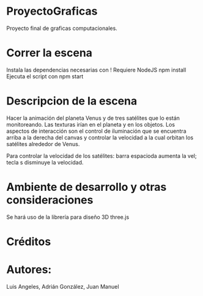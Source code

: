 # ProyectoGraficas
 Proyecto final de graficas computacionales.

# Correr la escena
Instala las dependencias necesarias con
! Requiere NodeJS
npm install
Ejecuta el script con 
npm start

# Descripcion de la escena
Hacer la animación del planeta Venus y de tres satélites que lo están monitoreando. Las texturas irían en el planeta y en los objetos. Los aspectos de interacción son el control de iluminación que se encuentra arriba a la derecha del canvas y controlar la velocidad a la cual orbitan los satélites alrededor de Venus. 

Para controlar la velocidad de los satélites: barra espacioda aumenta la vel; tecla s disminuye la velocidad.

# Ambiente de desarrollo y otras consideraciones 
Se hará uso de la librería para diseño 3D three.js 

# Créditos


# Autores: 
Luis Angeles, Adrián González, Juan Manuel 